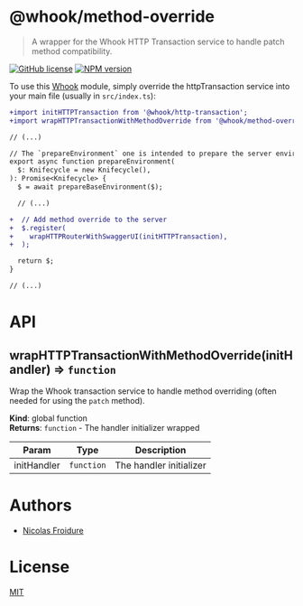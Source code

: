 [//]: # ( )
[//]: # (This file is automatically generated by a `metapak`)
[//]: # (module. Do not change it  except between the)
[//]: # (`content:start/end` flags, your changes would)
[//]: # (be overridden.)
[//]: # ( )
# @whook/method-override
> A wrapper for the Whook HTTP Transaction service to handle patch method compatibility.

[![GitHub license](https://img.shields.io/badge/license-MIT-blue.svg)](https://github.com/nfroidure/whook/blob/master/packages/whook-method-override/LICENSE)
[![NPM version](https://badge.fury.io/js/%40whook%2Fmethod-override.svg)](https://npmjs.org/package/@whook/method-override)


[//]: # (::contents:start)

To use this [Whook](https://github.com/nfroidure/whook) module, simply
 override the httpTransaction service into your main file (usually
 in `src/index.ts`):
```diff
+import initHTTPTransaction from '@whook/http-transaction';
+import wrapHTTPTransactionWithMethodOverride from '@whook/method-override';

// (...)

// The `prepareEnvironment` one is intended to prepare the server environment
export async function prepareEnvironment(
  $: Knifecycle = new Knifecycle(),
): Promise<Knifecycle> {
  $ = await prepareBaseEnvironment($);

  // (...)

+  // Add method override to the server 
+  $.register(
+    wrapHTTPRouterWithSwaggerUI(initHTTPTransaction),
+  );

  return $;
}

// (...)

```

[//]: # (::contents:end)

# API
<a name="wrapHTTPTransactionWithMethodOverride"></a>

## wrapHTTPTransactionWithMethodOverride(initHandler) ⇒ <code>function</code>
Wrap the Whook transaction service to handle method
 overriding (often needed for using the `patch` method).

**Kind**: global function  
**Returns**: <code>function</code> - The handler initializer wrapped  

| Param | Type | Description |
| --- | --- | --- |
| initHandler | <code>function</code> | The handler initializer |


# Authors
- [Nicolas Froidure](http://insertafter.com/en/index.html)

# License
[MIT](https://github.com/nfroidure/whook/blob/master/packages/whook-method-override/LICENSE)
